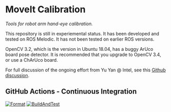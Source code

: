 # MoveIt Calibration

*Tools for robot arm hand-eye calibration.*

This repository is still in experiemental status. It has been developed and tested on ROS Melodic. It has not been
tested on earlier ROS versions.

OpenCV 3.2, which is the version in Ubuntu 18.04, has a buggy ArUco board pose detector. It is recommended that you
upgrade to OpenCV 3.4, or use a ChArUco board.

For full discussion of the ongoing effort from Yu Yan @ Intel, see this [Github
discussion](https://github.com/ros-planning/moveit/issues/1070).

## GitHub Actions - Continuous Integration

[![Format](https://github.com/ros-planning/moveit_calibration/actions/workflows/format.yml/badge.svg?branch=master)](https://github.com/ros-planning/moveit_calibration/actions/workflows/format.yml?branch=master) [![BuildAndTest](https://github.com/ros-planning/moveit_calibration/actions/workflows/industrial_ci_action.yml/badge.svg?branch=master)](https://github.com/ros-planning/moveit_calibration/actions/workflows/industrial_ci_action.yml?branch=master)

